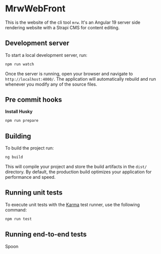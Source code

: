 # MrwWebFront

This is the website of the cli tool `mrw`. It's an Angular 19 server side rendering website with a Strapi CMS for content editing.

## Development server

To start a local development server, run:

```bash
npm run watch
```

Once the server is running, open your browser and navigate to `http://localhost:4000/`. The application will automatically rebuild and run whenever you modify any of the source files.

## Pre commit hooks

**Install Husky**
```bash
npm run prepare
```

## Building

To build the project run:

```bash
ng build
```

This will compile your project and store the build artifacts in the `dist/` directory. By default, the production build optimizes your application for performance and speed.

## Running unit tests

To execute unit tests with the [Karma](https://karma-runner.github.io) test runner, use the following command:

```bash
npm run test
```

## Running end-to-end tests
Spoon
